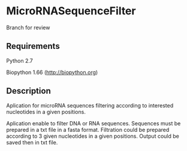 MicroRNASequenceFilter
======================

Branch for review

Requirements
------------
Python 2.7

Biopython 1.66 (http://biopython.org)


Description
-----------

Aplication for microRNA sequences filtering according to interested nucleotides in a given positions.

Aplication enable to filter DNA or RNA sequences.
Sequences must be prepared in a txt file in a fasta format.
Filtration could be prepared according to 3 given nucleotides in a given positions.
Output could be saved then in txt file.
